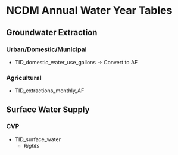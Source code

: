 # NCDM Annual Water Year Tables
## Groundwater Extraction
### Urban/Domestic/Municipal
- TID_domestic_water_use_gallons &rarr; Convert to AF
### Agricultural
- TID_extractions_monthly_AF

## Surface Water Supply
### CVP
- TID_surface_water
    - *Rights*
